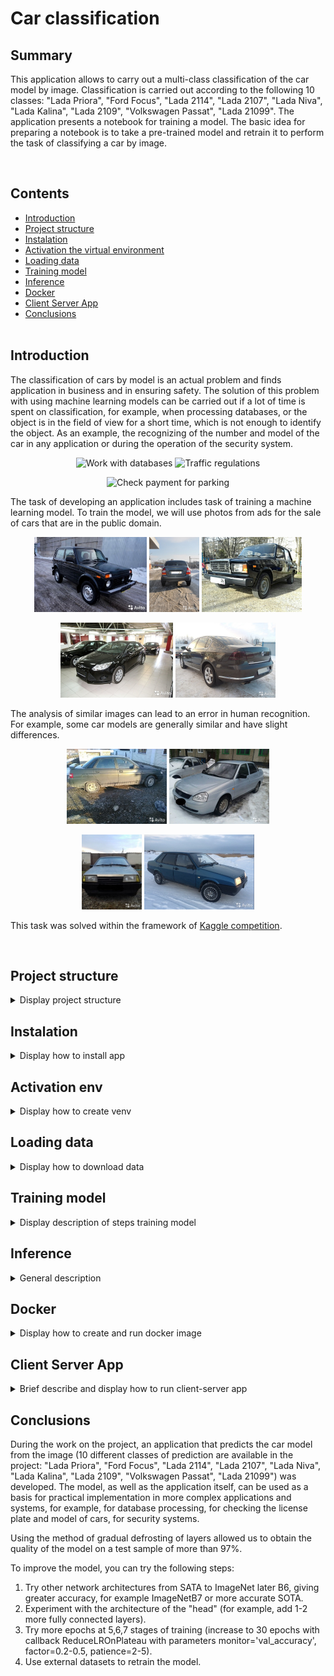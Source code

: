 # Car classification


## Summary

<p>This application allows to carry out a multi-class classification of the car model by image. Classification is carried out according to the following 10 classes: "Lada Priora", "Ford Focus", "Lada 2114", "Lada 2107", "Lada Niva", "Lada Kalina", "Lada 2109", "Volkswagen Passat", "Lada 21099". The application presents a notebook for training a model. The basic idea for preparing a notebook is to take a pre-trained model and retrain it to perform the task of classifying a car by image.</p><br>


## Contents

* [Introduction](README.md#Introduction)
* [Project structure](README.md#Project-structure)
* [Instalation](README.md#Instalation)
* [Activation the virtual environment](README.md#Activation-env)
* [Loading data](README.md#Loading-data)
* [Training model](README.md#Training-model)
* [Inference](README.md#Inference)
* [Docker](README.md#Docker)
* [Client Server App](README.md#Client-Server-App)
* [Conclusions](README.md#Conclusions) <br><br>


## Introduction
<p>
The classification of cars by model is an actual problem and finds application in business and in ensuring safety. The solution of this problem with using machine learning models can be carried out if a lot of time is spent on classification, for example, when processing databases, or the object is in the field of view for a short time, which is not enough to identify the object. As an example, the recognizing of the number and model of the car in any application or during the operation of the security system.<br>

<p align="center">
  <img src="https://tecon.com.vn/datafiles/32545/upload/files/smart-parking.jpg?t=1622781813" height="200" title="Work with databases">
  <img src="https://news-ru.gismeteo.st/2020/07/shutterstock_443707396-640x427.jpg" height="200" title="Traffic regulations">
</p>
<p align="center">
  <img src="https://avatars.mds.yandex.net/i?id=a7700bda361df26e6eb36d4c9c4a09cc-4080622-images-thumbs&ref=rim&n=33&w=281&h=188" height="200" title="Check payment for parking">
</p>

The task of developing an application includes task of training a machine learning model. To train the model, we will use photos from ads for the sale of cars that are in the public domain.

<p align="center">
  <img src="data/test_imgs_for_pred/352.jpg" height="120" title="lada_niva">
  <img src="data/test_imgs_for_pred/667.jpg" height="120" title="lada_kalina">
  <img src="data/test_imgs_for_pred/3258.jpg" height="120" title="lada_2107">
</p>

<p align="center">
  <img src="data/test_imgs_for_pred/65444.jpg" height="120" title="ford_focus">
  <img src="data/test_imgs_for_pred/4694.jpg" height="120" title="volkswagen_passat">
</p>

The analysis of similar images can lead to an error in human recognition. For example, some car models are generally similar and have slight differences. 

<p align="center">
  <img src="data/test_imgs_for_pred/3201.jpg" height="120" title="lada_2110">
  <img src="data/test_imgs_for_pred/4052.jpg" height="120" title="lada_priora">
</p>
<p align="center">
  <img src="data/test_imgs_for_pred/8846.jpg" height="120" title="2109">
  <img src="data/test_imgs_for_pred/295500.jpg" height="120" title="21099">
</p>

 This task was solved within the framework of [Kaggle competition](https://www.kaggle.com/competitions/sf-dl-car-classification).
</p><br>


## Project structure

<details>
<summary>Display project structure </summary> <br>

```Python
car_clf  
├── .gitignore  
├── .venv  
│   └── ...  
├── config  
│   └── data_config.json    ## congiguration file  
├── data  
│   ├── best_models         ## save best model during train
│   ├── inputs_for_train    ## folder for data
│   │   ├── test_upload     ## folder for test data
│   │   ├── train           ## folder for train data
│   │   ├── sample-submission.csv  ## ex file for kaggle submission
│   │   └── train.csv  
│   ├── outputs_from_train  ## folder for saved graph
│   ├── test_imgs_for_pred  ## folder with few samples in test_upload
│   └── sf-dl-car-classification.zip ## uploaded zip train dataset 
├── models                  ## folder for trained model
│   ├── weights_step_1.hdf5  
│   ├── ...  
│   └── weights_step_7.hdf5  
├── notebooks               ## notebook for create train models
│   ├── 01_notebook_train_model.ipynb  
│   ├── 02_colab_notebook_train_model.ipynb  ## colab notebook
│   └── 03_car-clf-nn-2021_OLD_ver.ipynb  
├── utils  
│   ├── __ init __.py  
│   ├── functions.py  
│   ├── functions_with_keras.py  
│   ├── generators.py  
│   ├── model.py  
│   ├── predictions.py  
│   └── read_config.py
├── client.py  
├── Dockerfile  
├── main.py  
├── readme.md  
├── requirements.txt  
└── server.py
```

</details>


## Instalation

<details>
<summary> Display how to install app </summary> <br>

<p> This section provides a sequence of steps for installing and launching the application. <br>

```Python
# 1. Clone repository
git clone https://github.com/ostrebko/car_clf.git

# 2. Go to the new directory:
cd car_clf

# 3. Activate the virtual environment in which you plan to launch the application (we will use VsCode)

# 4. Install requirements:
pip install -r requirements.txt

# 5. Create predicts of detection blastospores with main.py or create & run main.exe (in windows).
python main.py
```

</details>


## Activation env

<details>
<summary>Display how to create venv </summary> <br>

```Python
# Steps to activate the virtual environment in which you plan to launch the application in VsCode:
# 1. Run VS Code as an administrator, go to the project directory in PowerShell, execute the code below, the env folder containing the virtual environment files will appear
python -m venv .venv

# or you may tap -> Ctrl+Shift+P , then press -> Python: Select Interpreter (we use venv), choose 'Python 3.хх.хх ... Global' for create the virtual environment with GUI of VS Code.

# 2. To change the policy, in PowerShell type
Set-ExecutionPolicy -ExecutionPolicy RemoteSigned -Scope CurrentUser

# 3. Enter the environment folder (env), run the command
.venv/Scripts/Activate.ps1

# 4a. An environment marker (env) will appear at the beginning of the line in PowerShell, but VS Code may still not know anything about it. Press Ctrl+Shift+P, type Python: Select Interpreter
# Specify the desired path to python.exe in the env environment folder, this will be displayed at the bottom of the status bar. Now you can install modules only for a specific project.

# 4b. For VSCode, your Jupyter kernel is not necessarily using the same python interpreter you're using at the command line but if you have special libs you may need to using your notebook in created virtual environment.
# For using your notebook in created virtual environment install ipykernel:
pip install ipykernel
# then tap Ctrl+Shift+P to open the Command Palette, and select "Notebook: Select Notebook Kernel" ->
# -> Select another kernel -> Python Environments -> choose the interpreter you're using at the terminal (we create virtual environment with name: .venv)

# 5. If you need to exit, then execute deactivate in PowerShell, and return to global in the interpreter selection.
```

</details>


## Loading data

<details>
<summary> Display how to download data </summary> <br>

<p>Before training the model, it's necessary to download training dataset. **Attention**, it requires **1,66 Gb** of free disk spaces.</p>
<p>If you want to train the model in local machine, go to the [**Kaggle web page**](https://www.kaggle.com/competitions/sf-dl-car-classification/data/) in your browser and tap **Download All**, the file *'sf-dl-car-classification.zip'* will start downloading. Then move downloaded *'sf-dl-car-classification.zip'* in 'data' folder of the cloned project.</p>
<p>If you use notebook **'02_colab_notebook_train_model.ipynb'** for train model with Google Colab, you don't need to download data to local machine. Notebook consist cells with code to download *'sf-dl-car-classification.zip'* into cloned project in Goole Colab environment.</p>
<p>You also may to use Kaggle API to download -> *'kaggle competitions download -c sf-dl-car-classification'* 
(see. [Kaggle API in github](https://github.com/Kaggle/kaggle-api) ).</p>
<p>To unzip *'sf-dl-car-classification.zip'* into cloned project use the corresponding notebook cells.</p>

</details>


## Training model

<details>
<summary>Display description of steps training model </summary> <br>

<p>Basic steps of model preparation:</p>

1. Installing and importing the necessary libraries, functions and classes, fixing seed values, creating the necessary folders for data and saving results and unpacking the 'sf-dl-car-classification' archive.zip' (if not done earlier);  
Note: [Solving a possible error in Keras](https://discuss.tensorflow.org/t/using-efficientnetb0-and-save-model-will-result-unable-to-serialize-2-0896919-2-1128857-2-1081853-to-json-unrecognized-type-class-tensorflow-python-framework-ops-eagertensor/12518/9)  
2. Conducting a brief EDA, including analysis of available images;
3. Сreating a data augmentation object (using the **Albumentations** library) and creating data generators (using the **ImageDataAugmentor** library) to feed data in batches to the model during training;
4. The **Transfer-Learning** technique was used to create the model. As a basis, **EfficientNetB6** was loaded with the exception of fully connected layers (excluding the "head"). Instead of the excluded layers, fully connected layers were completed for our task. To create a model for training, the **ModelForTrain** class was written with a calling *build_model* method;  
5. The model training was based on the **Fine-Tuning** technique: the model training was carried out with gradual defrosting of the model layers and consisted of several steps (step):  
    **Step 1** - training of layer weights only for the "head", with constant EfficientNetB6 weights (after this step, the accuracy on the training sample exceeds 50%, on the test sample exceeds 60%). Since in the future the weights will be retrained when the model is defrosted, a small number of training epochs were selected at this stage. Note: The accuracy on the training sample turns out to be worse than the accuracy on the test sample, but by the 5th epoch, the accuracy of the test sample ceases to improve, and the accuracy of the training sample grows faster (see. Train history of accuracy and loss in Pic.1).<br>

    <p align="center">
      <img src="data/outputs_from_train/step_1_acc_train.png" height="240" title="history_acc_train step_1">
      <img src="data/outputs_from_train/step_1_loss_train.png" height="240" title="history_loss_train step_1">
    </p> 

    **Step 2-4** - training with gradual defrosting of body weights (i.e. layers of EfficientNetB6). Step 2: defrost 1/2 from all layers EfficientNetB6, training 10 epochs; Step 3: defrost 3/4 from all layers EfficientNetB6, training 10 epochs; Step 4: defrost all layers EfficientNetB6, training 10 epochs.<br> 
    Learning outcomes in steps 2-4:<br>
    The best convergence of the training and test samples is achieved after **Step 2** (defrosting 1/2 of all the layers of EfficientNetB6) at the 10th epoch and is slightly more than 90%. At this stage, you can try a larger number of epochs (30-50 epochs) with a gradual (according to the schedule or according to the condition of non-exaggeration of val_accuracy) decrease in the Learning Rate. But since in Colab the training time is limited by the amount of GPU usage time and the layers will be unfrozen further, respectively, the trained weights will still change, it was decided not to work in this direction.<br>

    <p align="center">
      <img src="data/outputs_from_train/step_2_acc_train.png" height="240" title="history_acc_train step_2">
      <img src="data/outputs_from_train/step_2_loss_train.png" height="240" title="history_loss_train step_2">
    </p> 

    At **step 3**, 3/4 of all layers was defrosted and 10 epochs trained.<br>

    <p align="center">
      <img src="data/outputs_from_train/step_3_acc_train.png" height="240" title="history_acc_train step_3">
      <img src="data/outputs_from_train/step_3_loss_train.png" height="240" title="history_loss_train step_3">
    </p> 

    At **step 4**, all base_model layers (all EfficientNetB6 layers) was defrosted and 10 epochs trained.<br>

    <p align="center">
      <img src="data/outputs_from_train/step_4_acc_train.png" height="240" title="history_acc_train step_4">
      <img src="data/outputs_from_train/step_4_loss_train.png" height="240" title="history_loss_train step_4">
    </p> 

    After **Step 3** the accuracy and loss of train and test dataset are diverge, but accuracy on test dataset has a better value than in the previous **Step 2** (see Pic.3). So we try to defrost all layers and train **Step 4**. After **Step 4** it can be seen that the accuracy and loss of train and test dataset are diverge less. The test accuracy continues to grow, and loss continues to continues to decrease. So it time to try **Step 5** to get better training results.<br>

    **Steps 5, 6, 7**: At these steps, in order to increase the accuracy of training the model, the size of the submitted images is increased by 2 times (from 224x228 to 448x448 dots). Learning occurs with all unfrozen layers, but the learning rate changes: **Step 5**: LR=1e-5, 8 epochs; **Step 6**: LR=1e-5, 6 epochs (cause Colab disabling GPU); **Step 7** LR=1e-6, 10 epochs. Note: On **Step 6**, it was decided to add 6 epochs without changing the parameters of **Step 5**.<br>
    It is important to note that when the image is enlarged by 2 times, the training time has increased by about 3-4 times and the training of 10 epochs of each step stretches to about 6.5 hours. Due to the fact that Google Colab has a limit on the operation of one session with the GPU, **Step 5** and **Step 6** were separated. If you can to train 20 epoch without stopping train, change: config.EPOCHS = 20 and skip **Step 6**.<br>
    At **Step 7**, the only *patience* parameter in the callback *ReduceLROnPlateau* was changed from 3 to 2.<br>

    6. To possibly improve the prediction quality of the model on a validation sample, the **Test Time Augmentations** technique was used, which is based on small changes in the validation sample data (augmentation of the validation sample) and averaging of the predictions obtained (small changes can help to the model correctly predict the image class).<br>

<p>To optimize the code, functions and classes were written, including:</p>

- recording the parameters used in data_config.json and it's import into a notebook;
- the function of creating data generators;
- model architecture definition class;
- the function of assembling the callbacks list when training the model;
- functions for saving and displaying accuracy and loss training graphs by epoch for analyzing the quality of model training;
- the function of saving the model to a separate project folder;
- the function of predicting the class of the photo (inference of the model) in demo mode and with manual input of the image path.

The results of the model prediction on the validation sample are presented in the file submission.csv.
Since when training the model, files are obtained in large volume (up to 450 MB), their weights are laid out in [cloud storage](https://drive.google.com/drive/folders/1myedVEqymkIYCOzOj18ChFHfSvswdRv1). To conduct training on a laptop or inference, they must be placed in the 'models' folder.<br>

Model training can be done in Google Colab. A notebook '02_colab_notebook_train_model.ipynb' has been prepared for the project for this purpose, with cloning the project and uploading training data to the Google Colab virtual environment.<br>

</details>


## Inference

<details>
<summary>General description </summary> <br>

<p>The term inference in this project means proving multi-classification of car images with trained model. The application gets to the entrance image, converts image to an array for feeding to the model input and makes a prediction with trained model.</p>  

<p>To carry out an inference perform in the terminal:</p>

```Python
python main.py
```

<p>Then follow the prompts and choose the mode of operation of the program: demonstration mode or manual input of the image path.</p>

</details>


## Docker
<details>

<summary> Display how to create and run docker image  </summary> <br>

```Python
# 1. Create a new image (its size is approximately 3.5 Gb)
docker build -t car_clf .

# 2. Run image in container.
docker run --rm -v $PWD/data/test_imgs_for_pred/:/data/test_imgs_for_pred  --name car_clf car_clf

# 3. The created container will be automatically deleted 
# after executing a sequence of commands from the Dockerfile.  
# Delete the container and image after usage
docker rmi car_clf
```
</details>


## Client Server App
<details>

<summary> Brief describe and display how to run client-server app </summary> <br>

The **client-server** application is developed using Flask.  
The **client.py** application accepts the image path (full or relative) as input. The image is read into a variable, then converted to bytes type data and then to string type. A post request (sending converted json data) is made to the local server (*http://localhost:5000*) with endpoint *'predict'*. After processing the request by the server, if the status code is 200, the client returns the predicted number and class name for the image, else return status code from server and message 'Check your request'.  

The **server.py** application implements:  

- loading a configuration file and a dictionary of paths;
- loading the trained model;
- processing of post-request data into a tensor accepted as input by the model;
- prediction of the number and class name of the car image;
- processing the post-request and sending a response to the client application.

The application is launched on the localhost:5000 with an endpoint *'/predict'*.

Steps to run **client-server** application:
- вefore running apps activate virtual environment (see sect. 'Activation env').
- run **server.py** application:

```Python
python server.py
```
- open another terminal and run **client.py** application:

```Python
python client.py
```
- input full img path or relative image path in this project
- to close server press *'CTRL+C'*

</details>


## Conclusions

<p>During the work on the project, an application that predicts the car model from the image (10 different classes of prediction are available in the project: "Lada Priora", "Ford Focus", "Lada 2114", "Lada 2107", "Lada Niva", "Lada Kalina", "Lada 2109", "Volkswagen Passat", "Lada 21099") was developed. The model, as well as the application itself, can be used as a basis for practical implementation in more complex applications and systems, for example, for database processing, for checking the license plate and model of cars, for security systems.</p>  

Using the method of gradual defrosting of layers allowed us to obtain the quality of the model on a test sample of more than 97%.


<p>To improve the model, you can try the following steps:</p>

1. Try other network architectures from SATA to ImageNet later B6, giving greater accuracy, for example ImageNetB7 or more accurate SOTA.
2. Experiment with the architecture of the "head" (for example, add 1-2 more fully connected layers).
3. Try more epochs at 5,6,7 stages of training (increase to 30 epochs with callback ReduceLROnPlateau with parameters monitor='val_accuracy', factor=0.2-0.5, patience=2-5).
4. Use external datasets to retrain the model.